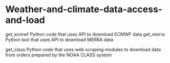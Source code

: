 # Weather-and-climate-data-access-and-load

get_ecmwf Python code that uses API to download ECMWF data
get_merra Python tool that uses API to download MERRA data

get_class Python code that uses web scraping modules to download data from orders prepared by the NOAA CLASS system 
